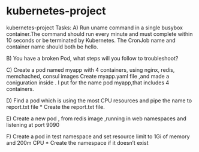 # kubernetes-project
kubernetes-project
Tasks:
A) Run uname command in a single busybox container.The command should run every minute and must complete within 10 seconds or be terminated by Kubernetes. The CronJob name and container name should both be hello.

B) You have a broken Pod, what steps will you follow to troubleshoot?

C) Create a pod named myapp with 4 containers, using nginx, redis, memchached, consul images
Create myapp.yaml file ,and made a coniguration inside . I put for the name pod myapp,that includes 4 containers.

D) Find a pod which is  using the most CPU resources and pipe the name to report.txt file * Create the report.txt file.

E) Create a new pod , from  redis image ,running in web namespaces and listening at port 9090

F) Create a pod in test  namespace and set  resource limit to 1Gi of memory and 200m CPU * Create the namespace if it doesn’t exist
